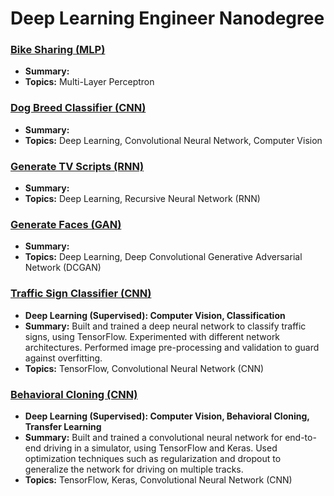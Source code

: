 # Deep Learning Engineer Nanodegree
 
### [Bike Sharing (MLP)](https://github.com/jquickgh/bike-sharing-mlp)
 - **Summary:** 
 - **Topics:** Multi-Layer Perceptron 

### [Dog Breed Classifier (CNN)](https://github.com/jquickgh/dog-breed-classifier-cnn)
 - **Summary:** 
 - **Topics:** Deep Learning, Convolutional Neural Network, Computer Vision
 
### [Generate TV Scripts (RNN)](https://github.com/jquickgh/generate-tv-scripts-rnn)
 - **Summary:** 
 - **Topics:** Deep Learning, Recursive Neural Network (RNN)
 
### [Generate Faces (GAN)](https://github.com/jquickgh/generate-face-gan)
 - **Summary:** 
 - **Topics:** Deep Learning, Deep Convolutional Generative Adversarial Network (DCGAN)
 
 
 
 
 
### [Traffic Sign Classifier (CNN)](traffic-sign-classifier)
 - **Deep Learning (Supervised): Computer Vision, Classification**
 - **Summary:** Built and trained a deep neural network to classify traffic signs, using TensorFlow. Experimented with different network architectures. Performed image pre-processing and validation to guard against overfitting.
 - **Topics:** TensorFlow, Convolutional Neural Network (CNN)
 
### [Behavioral Cloning (CNN)](behavioral-cloning)
 - **Deep Learning (Supervised): Computer Vision, Behavioral Cloning, Transfer Learning**
 - **Summary:** Built and trained a convolutional neural network for end-to-end driving in a simulator, using TensorFlow and Keras. Used optimization techniques such as regularization and dropout to generalize the network for driving on multiple tracks.
 - **Topics:** TensorFlow, Keras, Convolutional Neural Network (CNN)


 

 

